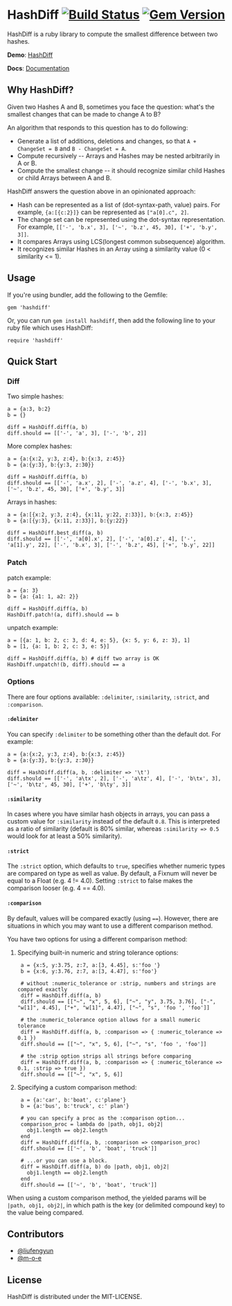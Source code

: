 # HashDiff [![Build Status](https://secure.travis-ci.org/liufengyun/hashdiff.png)](http://travis-ci.org/liufengyun/hashdiff) [![Gem Version](https://badge.fury.io/rb/hashdiff.png)](http://badge.fury.io/rb/hashdiff)

HashDiff is a ruby library to compute the smallest difference between two hashes.

**Demo**: [HashDiff](http://hashdiff.herokuapp.com/)

**Docs**: [Documentation](http://rubydoc.info/gems/hashdiff)

## Why HashDiff?

Given two Hashes A and B, sometimes you face the question: what's the smallest changes that can be made to change A to B?

An algorithm that responds to this question has to do following:

* Generate a list of additions, deletions and changes, so that `A + ChangeSet = B` and `B - ChangeSet = A`.
* Compute recursively -- Arrays and Hashes may be nested arbitrarily in A or B.
* Compute the smallest change -- it should recognize similar child Hashes or child Arrays between A and B.

HashDiff answers the question above in an opinionated approach:

* Hash can be represented as a list of (dot-syntax-path, value) pairs. For example, `{a:[{c:2}]}` can be represented as `["a[0].c", 2]`.
* The change set can be represented using the dot-syntax representation. For example, `[['-', 'b.x', 3], ['~', 'b.z', 45, 30], ['+', 'b.y', 3]]`.
* It compares Arrays using LCS(longest common subsequence) algorithm.
* It recognizes similar Hashes in an Array using a similarity value (0 < similarity <= 1).

## Usage

If you're using bundler, add the following to the Gemfile:

    gem 'hashdiff'

Or, you can run `gem install hashdiff`, then add the following line to your ruby file which uses HashDiff:

    require 'hashdiff'

## Quick Start

### Diff

Two simple hashes:

    a = {a:3, b:2}
    b = {}

    diff = HashDiff.diff(a, b)
    diff.should == [['-', 'a', 3], ['-', 'b', 2]]

More complex hashes:

    a = {a:{x:2, y:3, z:4}, b:{x:3, z:45}}
    b = {a:{y:3}, b:{y:3, z:30}}

    diff = HashDiff.diff(a, b)
    diff.should == [['-', 'a.x', 2], ['-', 'a.z', 4], ['-', 'b.x', 3], ['~', 'b.z', 45, 30], ['+', 'b.y', 3]]

Arrays in hashes:

    a = {a:[{x:2, y:3, z:4}, {x:11, y:22, z:33}], b:{x:3, z:45}}
    b = {a:[{y:3}, {x:11, z:33}], b:{y:22}}

    diff = HashDiff.best_diff(a, b)
    diff.should == [['-', 'a[0].x', 2], ['-', 'a[0].z', 4], ['-', 'a[1].y', 22], ['-', 'b.x', 3], ['-', 'b.z', 45], ['+', 'b.y', 22]]

### Patch

patch example:

    a = {a: 3}
    b = {a: {a1: 1, a2: 2}}

    diff = HashDiff.diff(a, b)
    HashDiff.patch!(a, diff).should == b

unpatch example:

    a = [{a: 1, b: 2, c: 3, d: 4, e: 5}, {x: 5, y: 6, z: 3}, 1]
    b = [1, {a: 1, b: 2, c: 3, e: 5}]

    diff = HashDiff.diff(a, b) # diff two array is OK
    HashDiff.unpatch!(b, diff).should == a

### Options

There are four options available: `:delimiter`, `:similarity`, `:strict`, and `:comparison`.

#### `:delimiter`

You can specify `:delimiter` to be something other than the default dot. For example:

    a = {a:{x:2, y:3, z:4}, b:{x:3, z:45}}
    b = {a:{y:3}, b:{y:3, z:30}}

    diff = HashDiff.diff(a, b, :delimiter => '\t')
    diff.should == [['-', 'a\tx', 2], ['-', 'a\tz', 4], ['-', 'b\tx', 3], ['~', 'b\tz', 45, 30], ['+', 'b\ty', 3]]

#### `:similarity`

In cases where you have similar hash objects in arrays, you can pass a custom value for `:similarity` instead of the default `0.8`.  This is interpreted as a ratio of similarity (default is 80% similar, whereas `:similarity => 0.5` would look for at least a 50% similarity).

#### `:strict`

The `:strict` option, which defaults to `true`, specifies whether numeric types are compared on type as well as value.  By default, a Fixnum will never be equal to a Float (e.g. 4 != 4.0).  Setting `:strict` to false makes the comparison looser (e.g. 4 == 4.0).

#### `:comparison`

By default, values will be compared exactly (using `==`).  However, there are situations in which you may want to use a different comparison method.

You have two options for using a different comparison method:

1. Specifying built-in numeric and string tolerance options:

        a = {x:5, y:3.75, z:7, a:[3, 4.45], s:'foo '}
        b = {x:6, y:3.76, z:7, a:[3, 4.47], s:'foo'}

        # without :numeric_tolerance or :strip, numbers and strings are compared exactly
        diff = HashDiff.diff(a, b)
        diff.should == [["~", "x", 5, 6], ["~", "y", 3.75, 3.76], ["-", "w[1]", 4.45], ["+", "w[1]", 4.47], ["~", "s", 'foo ', 'foo']]

        # the :numeric_tolerance option allows for a small numeric tolerance
        diff = HashDiff.diff(a, b, :comparison => { :numeric_tolerance => 0.1 })
        diff.should == [["~", "x", 5, 6], ["~", "s", 'foo ', 'foo']]

        # the :strip option strips all strings before comparing
        diff = HashDiff.diff(a, b, :comparison => { :numeric_tolerance => 0.1, :strip => true })
        diff.should == [["~", "x", 5, 6]]

2. Specifying a custom comparison method:

        a = {a:'car', b:'boat', c:'plane'}
        b = {a:'bus', b:'truck', c:' plan'}

        # you can specify a proc as the :comparison option...
        comparison_proc = lambda do |path, obj1, obj2|
          obj1.length == obj2.length
        end
        diff = HashDiff.diff(a, b, :comparison => comparison_proc)
        diff.should == [['~', 'b', 'boat', 'truck']]

        # ...or you can use a block.
        diff = HashDiff.diff(a, b) do |path, obj1, obj2|
          obj1.length == obj2.length
        end
        diff.should == [['~', 'b', 'boat', 'truck']]

  When using a custom comparison method, the yielded params will be `|path, obj1, obj2|`, in which path is the key (or delimited compound key) to the value being compared.

## Contributors

- [@liufengyun](https://github.com/liufengyun)
- [@m-o-e](https://github.com/m-o-e)

## License

HashDiff is distributed under the MIT-LICENSE.

